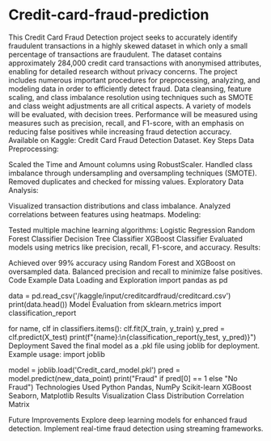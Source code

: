 # Credit-card-fraud-prediction
This Credit Card Fraud Detection project seeks to accurately identify fraudulent transactions in a highly skewed dataset in which only a small percentage of transactions are fraudulent. The dataset contains approximately 284,000 credit card transactions with anonymised attributes, enabling for detailed research without privacy concerns.
The project includes numerous important procedures for preprocessing, analyzing, and modeling data in order to efficiently detect fraud. Data cleansing, feature scaling, and class imbalance resolution using techniques such as SMOTE and class weight adjustments are all critical aspects. A variety of models will be evaluated, with decision trees. Performance will be measured using measures such as precision, recall, and F1-score, with an emphasis on reducing false positives while increasing fraud detection accuracy.
Available on Kaggle: Credit Card Fraud Detection Dataset.
Key Steps
Data Preprocessing:

Scaled the Time and Amount columns using RobustScaler.
Handled class imbalance through undersampling and oversampling techniques (SMOTE).
Removed duplicates and checked for missing values.
Exploratory Data Analysis:

Visualized transaction distributions and class imbalance.
Analyzed correlations between features using heatmaps.
Modeling:

Tested multiple machine learning algorithms:
Logistic Regression
Random Forest Classifier
Decision Tree Classifier
XGBoost Classifier
Evaluated models using metrics like precision, recall, F1-score, and accuracy.
Results:

Achieved over 99% accuracy using Random Forest and XGBoost on oversampled data.
Balanced precision and recall to minimize false positives.
Code Example
Data Loading and Exploration
import pandas as pd

data = pd.read_csv('/kaggle/input/creditcardfraud/creditcard.csv')
print(data.head())
Model Evaluation
from sklearn.metrics import classification_report

for name, clf in classifiers.items():
    clf.fit(X_train, y_train)
    y_pred = clf.predict(X_test)
    print(f"{name}:\n{classification_report(y_test, y_pred)}")
Deployment
Saved the final model as a .pkl file using joblib for deployment.
Example usage:
import joblib

model = joblib.load('Credit_card_model.pkl')
pred = model.predict(new_data_point)
print("Fraud" if pred[0] == 1 else "No Fraud")
Technologies Used
Python
Pandas, NumPy
Scikit-learn
XGBoost
Seaborn, Matplotlib
Results Visualization
Class Distribution Correlation Matrix

Future Improvements
Explore deep learning models for enhanced fraud detection.
Implement real-time fraud detection using streaming frameworks.
